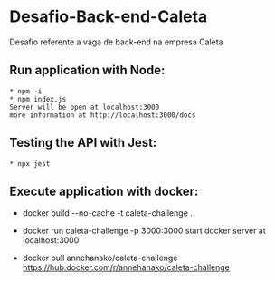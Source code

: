 # Desafio-Back-end-Caleta
Desafio referente a vaga de back-end na empresa Caleta


## Run application with Node:
    * npm -i
    * npm index.js
    Server will be open at localhost:3000
    more information at http://localhost:3000/docs

## Testing the API with Jest:
    * npx jest

## Execute application with docker:
* docker build --no-cache -t caleta-challenge .
* docker run caleta-challenge -p 3000:3000
 start docker server at localhost:3000

* docker pull annehanako/caleta-challenge
https://hub.docker.com/r/annehanako/caleta-challenge
